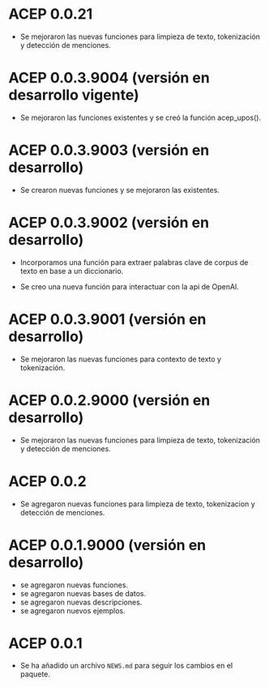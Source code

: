 
# ACEP 0.0.21

* Se mejoraron las nuevas funciones para limpieza de texto, tokenización y detección de menciones.

# ACEP 0.0.3.9004 (versión en desarrollo vigente)

* Se mejoraron las funciones existentes y se creó la función acep_upos().

# ACEP 0.0.3.9003 (versión en desarrollo)

* Se crearon nuevas funciones y se mejoraron las existentes.

# ACEP 0.0.3.9002 (versión en desarrollo)

* Incorporamos una función para extraer palabras clave de corpus de texto en base a un diccionario.

* Se creo una nueva función para interactuar con la api de OpenAI.

# ACEP 0.0.3.9001 (versión en desarrollo)

* Se mejoraron las nuevas funciones para contexto de texto y tokenización.

# ACEP 0.0.2.9000 (versión en desarrollo)

* Se mejoraron las nuevas funciones para limpieza de texto, tokenización y detección de menciones.

# ACEP 0.0.2

* Se agregaron nuevas funciones para limpieza de texto, tokenizacion y detección de menciones.

# ACEP 0.0.1.9000 (versión en desarrollo)

* se agregaron nuevas funciones.
* se agregaron nuevas bases de datos.
* se agregaron nuevas descripciones.
* se agregaron nuevos ejemplos.

# ACEP 0.0.1

* Se ha añadido un archivo `NEWS.md` para seguir los cambios en el paquete.
